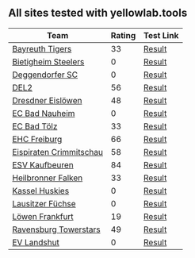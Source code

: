 ## All sites tested with yellowlab.tools

| Team                                                    | Rating | Test Link |
|-----------------------------------------------------------|----------|---|
| [Bayreuth Tigers](http://www.bayreuthtigers.de/)      | 33 | [Result](https://yellowlab.tools/result/fd3av9516t) |
| [Bietigheim Steelers](https://steelers.de)                | 0 | [Result](https://yellowlab.tools/result/fd2gd4zzv7) |
| [Deggendorfer SC](https://www.dsc-eishockey.de/)      | 0 | [Result](https://yellowlab.tools/result/fd3awz1vir) |
| [DEL2](https://www.del-2.org/)             | 56 | [Result](https://yellowlab.tools/result/fd3ay9zmwf) |
| [Dresdner Eislöwen](https://www.eisloewen.de/)          | 48 | [Result](https://yellowlab.tools/result/fd3b0w1cf1) |
| [EC Bad Nauheim](https://ec-bn.de/)                  | 0 | [Result](https://yellowlab.tools/result/fd3ayx13pb) |
| [EC Bad Tölz ](https://toelzer-eissport.de/)       | 33 | [Result](https://yellowlab.tools/result/fd3b1dztps) |
| [EHC Freiburg](https://www.ehcf.de/)               | 66 | [Result](https://yellowlab.tools/result/fd3b2tkkw8) |
| [Eispiraten Crimmitschau](http://eispiraten-crimmitschau.de/) | 58 | [Result](https://yellowlab.tools/result/fd3b3uqxl8) |
| [ESV Kaufbeuren](https://www.esvk.de/)               | 84 | [Result](https://yellowlab.tools/result/fd3arum2bx) |
| [Heilbronner Falken](https://www.heilbronner-falken.de/) | 33 | [Result](https://yellowlab.tools/result/fd3b4sog07) |
| [Kassel Huskies](http://www.kassel-huskies.com/)     | 0 | [Result](https://yellowlab.tools/result/fd3b5t59m9) |
| [Lausitzer Füchse](https://www.lausitzer-fuechse.de/)  | 0 | [Result](https://yellowlab.tools/result/fd3b7azqud) |
| [Löwen Frankfurt](https://www.loewen-frankfurt.de/)   | 19 | [Result](https://yellowlab.tools/result/fd3b86965e) |
| [Ravensburg Towerstars](https://www.towerstars.de/)         | 49 | [Result](https://yellowlab.tools/result/fd3bay1zdx) |
| [EV Landshut](http://www.evl.info/)         | 0 | [Result](https://yellowlab.tools/result/fd3bblvc0r) |
